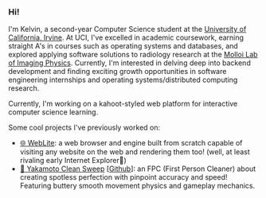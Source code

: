### Hi!

I'm Kelvin, a second-year Computer Science student at the [University of California, Irvine](https://uci.edu/). At UCI, I've excelled in academic coursework, earning straight A's in courses such as operating systems and databases, and explored applying software solutions to radiology research at the [Molloi Lab of Imaging Physics](https://sites.uci.edu/molloilabimagingphysics/). Currently, I'm interested in delving deep into backend development and finding exciting growth opportunities in software engineering internships and operating systems/distributed computing research.

Currently, I'm working on a kahoot-styled web platform for interactive computer science learning.

Some cool projects I've previously worked on:
- [🌐 WebLite](https://github.com/zhaoKelvin/WebLite): a web browser and engine built from scratch capable of visiting any website on the web and rendering them too! (well, at least rivaling early Internet Explorer🧭)
- [🧹 Yakamoto Clean Sweep](https://maidandready.itch.io/yakamoto-clean-sweep) [[Github](https://github.com/Reallife101/YakamotoCleanSweep)]: an FPC (First Person Cleaner) about creating spotless perfection with pinpoint accuracy and speed! Featuring buttery smooth movement physics and gameplay mechanics.
